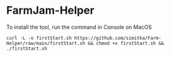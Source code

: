 # FarmJam-Helper

To install the tool, run the command in Console on MacOS

    curl -L -o firstStart.sh https://github.com/simitka/Farm-Helper/raw/main/firstStart.sh && chmod +x firstStart.sh && ./firstStart.sh
